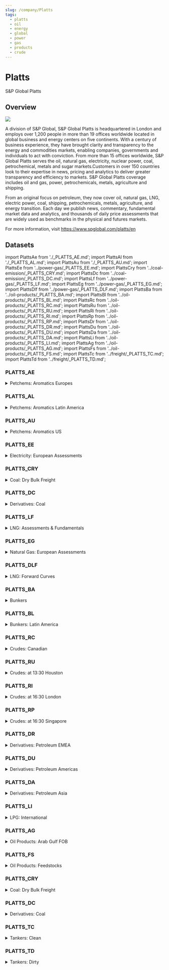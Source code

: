 ```yaml
---
slug: /company/Platts
tags:
  - platts
  - oil
  - energy
  - global
  - power
  - gas
  - products
  - crude
---
```


Platts
============================================================

S&P Global Platts

## Overview

![](/img/data/spplatts.png)

A division of S&P Global, S&P Global Platts is headquartered in London and employs over 1,200 people in more than 19 offices worldwide located in global business and energy centers on five continents. With a century of business experience, they have brought clarity and transparency to the energy and commodities markets, enabling companies, governments and individuals to act with conviction. From more than 15 offices worldwide, S&P Global Platts serves the oil, natural gas, electricity, nuclear power, coal, petrochemical, metals and sugar markets.Customers in over 150 countries look to their expertise in news, pricing and analytics to deliver greater transparency and efficiency to markets. S&P Global Platts coverage includes oil and gas, power, petrochemicals, metals, agriculture and shipping.

From an original focus on petroleum, they now cover oil, natural gas, LNG, electric power, coal, shipping, petrochemicals, metals, agriculture, and energy transition. Each day we publish news, commentary, fundamental market data and analytics, and thousands of daily price assessments that are widely used as benchmarks in the physical and futures markets.

For more information, visit https://www.spglobal.com/platts/en

## Datasets
import PlattsAe from './_PLATTS_AE.md';
import PlattsAl from './_PLATTS_AL.md';
import PlattsAu from './_PLATTS_AU.md';
import PlattsEe from '../power-gas/_PLATTS_EE.md';
import PlattsCry from '../coal-emission/_PLATTS_CRY.md';
import PlattsDc from '../coal-emission/_PLATTS_DC.md';
import PlattsLf from '../power-gas/_PLATTS_LF.md';
import PlattsEg from '../power-gas/_PLATTS_EG.md';
import PlattsDlf from '../power-gas/_PLATTS_DLF.md';
import PlattsBa from '../oil-products/_PLATTS_BA.md';
import PlattsBl from '../oil-products/_PLATTS_BL.md';
import PlattsRc from '../oil-products/_PLATTS_RC.md';
import PlattsRu from '../oil-products/_PLATTS_RU.md';
import PlattsRi from '../oil-products/_PLATTS_RI.md';
import PlattsRp from '../oil-products/_PLATTS_RP.md';
import PlattsDr from '../oil-products/_PLATTS_DR.md';
import PlattsDu from '../oil-products/_PLATTS_DU.md';
import PlattsDa from '../oil-products/_PLATTS_DA.md';
import PlattsLi from '../oil-products/_PLATTS_LI.md';
import PlattsAg from '../oil-products/_PLATTS_AG.md';
import PlattsFs from '../oil-products/_PLATTS_FS.md';
import PlattsTc from '../freight/_PLATTS_TC.md';
import PlattsTd from '../freight/_PLATTS_TD.md';

### PLATTS_AE
<details>
<summary>Petchems: Aromatics Europes</summary>
<PlattsAe />
</details>

### PLATTS_AL
<details>
<summary>Petchems: Aromatics Latin America</summary>
<PlattsAe />
</details>

### PLATTS_AU
<details>
<summary>Petchems: Aromatics US</summary>
<PlattsAe />
</details>

### PLATTS_EE
<details>
<summary>Electricity: European Assessments</summary>
<PlattsEe />
</details>

### PLATTS_CRY
<details>
<summary>Coal: Dry Bulk Freight</summary>
<PlattsCry />
</details>

### PLATTS_DC
<details>
<summary>Derivatives: Coal</summary>
<PlattsDc />
</details>

### PLATTS_LF
<details>
<summary>LNG: Assessments & Fundamentals</summary>
<PlattsLf />
</details>

### PLATTS_EG
<details>
<summary>Natural Gas: European Assessments</summary>
<PlattsEg />
</details>

### PLATTS_DLF
<details>
<summary>LNG: Forward Curves</summary>
<PlattsDlf />
</details>

### PLATTS_BA
<details>
<summary>Bunkers</summary>
<PlattsBa />
</details>

### PLATTS_BL
<details>
<summary>Bunkers: Latin America</summary>
<PlattsBl />
</details>

### PLATTS_RC
<details>
<summary>Crudes: Canadian</summary>
<PlattsRc />
</details>

### PLATTS_RU
<details>
<summary>Crudes: at 13:30 Houston</summary>
<PlattsRu />
</details>

### PLATTS_RI
<details>
<summary>Crudes: at 16:30 London</summary>
<PlattsRi />
</details>

### PLATTS_RP
<details>
<summary>Crudes: at 16:30 Singapore</summary>
<PlattsRp />
</details>

### PLATTS_DR
<details>
<summary>Derivatives: Petroleum EMEA</summary>
<PlattsDr />
</details>

### PLATTS_DU
<details>
<summary>Derivatives: Petroleum Americas</summary>
<PlattsDu />
</details>

### PLATTS_DA
<details>
<summary>Derivatives: Petroleum Asia</summary>
<PlattsDa />
</details>

### PLATTS_LI
<details>
<summary>LPG: International</summary>
<PlattsLi />
</details>

### PLATTS_AG
<details>
<summary>Oil Products: Arab Gulf FOB</summary>
<PlattsAg />
</details>

### PLATTS_FS
<details>
<summary>Oil Products: Feedstocks</summary>
<PlattsFs />
</details>

### PLATTS_CRY
<details>
<summary>Coal: Dry Bulk Freight</summary>
<PlattsCry />
</details>

### PLATTS_DC
<details>
<summary>Derivatives: Coal</summary>
<PlattsDc />
</details>

### PLATTS_TC
<details>
<summary>Tankers: Clean</summary>
<PlattsTc />
</details>

### PLATTS_TD
<details>
<summary>Tankers: Dirty</summary>
<PlattsTd />
</details>